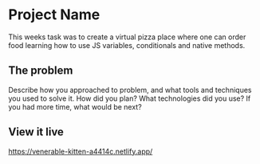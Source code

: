 # Project Name

This weeks task was to create a virtual pizza place where one can order food learning how to use JS variables, conditionals and native methods. 

## The problem

Describe how you approached to problem, and what tools and techniques you used to solve it. How did you plan? What technologies did you use? If you had more time, what would be next?

## View it live

https://venerable-kitten-a4414c.netlify.app/

